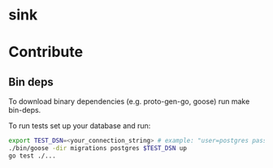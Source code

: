 # sink

# Contribute

## Bin deps

To download binary dependencies (e.g. proto-gen-go, goose) run make bin-deps.

To run tests set up your database and run:

```bash
export TEST_DSN=<your_connection_string> # example: "user=postgres password=postgres database=go-sink sslmode=disable"
./bin/goose -dir migrations postgres $TEST_DSN up
go test ./...
``` 
